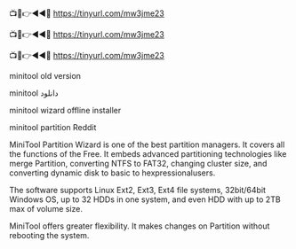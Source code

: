 📺📱👉◄◄🔴 https://tinyurl.com/mw3jme23

📺📱👉◄◄🔴 https://tinyurl.com/mw3jme23

📺📱👉◄◄🔴 https://tinyurl.com/mw3jme23

minitool old version

minitool دانلود

minitool wizard offline installer

minitool partition Reddit

MiniTool Partition Wizard is one of the best partition managers. It covers all the functions of the Free. It embeds advanced partitioning technologies like merge Partition, converting NTFS to FAT32, changing cluster size, and converting dynamic disk to basic to hexpressionalusers.

The software supports Linux Ext2, Ext3, Ext4 file systems, 32bit/64bit Windows OS, up to 32 HDDs in one system, and even HDD with up to 2TB max of volume size.

MiniTool offers greater flexibility. It makes changes on Partition without rebooting the system.
